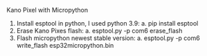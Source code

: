 Kano Pixel with Micropython

1. Install esptool in python, I used python 3.9:
a. pip install esptool
2. Erase Kano Pixes flash:
a. esptool.py -p com6 erase_flash
3. Flash micropython newest stable version:
a. esptool.py -p com6 write_flash esp32micropython.bin